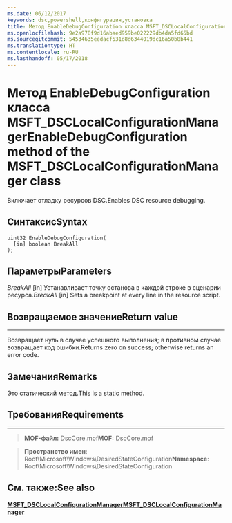 ```yaml
---
ms.date: 06/12/2017
keywords: dsc,powershell,конфигурация,установка
title: Метод EnableDebugConfiguration класса MSFT_DSCLocalConfigurationManager
ms.openlocfilehash: 9e2a978f9d16abaed959be022229db4da5fd65bd
ms.sourcegitcommit: 54534635eedacf531d8d6344019dc16a50b8b441
ms.translationtype: HT
ms.contentlocale: ru-RU
ms.lasthandoff: 05/17/2018
---
```

# <a name="enabledebugconfiguration-method-of-the-msftdsclocalconfigurationmanager-class"></a><span data-ttu-id="0fdcb-103">Метод EnableDebugConfiguration класса MSFT_DSCLocalConfigurationManager</span><span class="sxs-lookup"><span data-stu-id="0fdcb-103">EnableDebugConfiguration method of the MSFT_DSCLocalConfigurationManager class</span></span>

<span data-ttu-id="0fdcb-104">Включает отладку ресурсов DSC.</span><span class="sxs-lookup"><span data-stu-id="0fdcb-104">Enables DSC resource debugging.</span></span>

<a name="syntax"></a><span data-ttu-id="0fdcb-105">Синтаксис</span><span class="sxs-lookup"><span data-stu-id="0fdcb-105">Syntax</span></span>
------

```mof
uint32 EnableDebugConfiguration(
  [in] boolean BreakAll
);
```

<a name="parameters"></a><span data-ttu-id="0fdcb-106">Параметры</span><span class="sxs-lookup"><span data-stu-id="0fdcb-106">Parameters</span></span>
----------

<span data-ttu-id="0fdcb-107">*BreakAll* \[in\] Устанавливает точку останова в каждой строке в сценарии ресурса.</span><span class="sxs-lookup"><span data-stu-id="0fdcb-107">*BreakAll* \[in\] Sets a breakpoint at every line in the resource script.</span></span>

## <a name="return-value"></a><span data-ttu-id="0fdcb-108">Возвращаемое значение</span><span class="sxs-lookup"><span data-stu-id="0fdcb-108">Return value</span></span>
------------

<span data-ttu-id="0fdcb-109">Возвращает нуль в случае успешного выполнения; в противном случае возвращает код ошибки.</span><span class="sxs-lookup"><span data-stu-id="0fdcb-109">Returns zero on success; otherwise returns an error code.</span></span>

## <a name="remarks"></a><span data-ttu-id="0fdcb-110">Замечания</span><span class="sxs-lookup"><span data-stu-id="0fdcb-110">Remarks</span></span>

<span data-ttu-id="0fdcb-111">Это статический метод.</span><span class="sxs-lookup"><span data-stu-id="0fdcb-111">This is a static method.</span></span>

## <a name="requirements"></a><span data-ttu-id="0fdcb-112">Требования</span><span class="sxs-lookup"><span data-stu-id="0fdcb-112">Requirements</span></span>
------------
><span data-ttu-id="0fdcb-113">**MOF-файл:** DscCore.mof</span><span class="sxs-lookup"><span data-stu-id="0fdcb-113">**MOF:** DscCore.mof</span></span>

><span data-ttu-id="0fdcb-114">**Пространство имен**: Root\Microsoft\Windows\DesiredStateConfiguration</span><span class="sxs-lookup"><span data-stu-id="0fdcb-114">**Namespace**: Root\Microsoft\Windows\DesiredStateConfiguration</span></span>


## <a name="see-also"></a><span data-ttu-id="0fdcb-115">См. также:</span><span class="sxs-lookup"><span data-stu-id="0fdcb-115">See also</span></span>


[<span data-ttu-id="0fdcb-116">**MSFT_DSCLocalConfigurationManager**</span><span class="sxs-lookup"><span data-stu-id="0fdcb-116">**MSFT_DSCLocalConfigurationManager**</span></span>](msft-dsclocalconfigurationmanager.md)